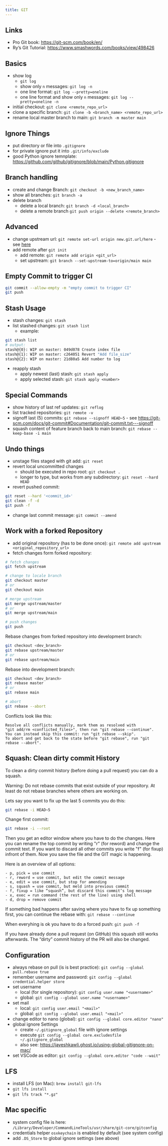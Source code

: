 ```yaml
---
title: GIT
---
```


## Links
- Pro Git book: <https://git-scm.com/book/en/>
- Ry’s Git Tutorial: <https://www.smashwords.com/books/view/498426>

## Basics
- show log
  - `git log`
  - show only `n` messages: `git log -n`
  - one line format: `git log --pretty=oneline`
  - one line format and show only `n` messages: `git log --pretty=oneline -n`
- initial checkout: `git clone <remote_repo_url>`
- clone a specific branch: `git clone -b <branch_name> <remote_repo_url>`
- rename local master branch to main: `git branch -m master main`

## Ignore Things
- put directory or file into `.gitignore`
- for private ignore put it into `.git/info/exclude`
- good Python ignore temnplate: https://github.com/github/gitignore/blob/main/Python.gitignore

## Branch handling
- create and change Branch: `git checkout -b <new_branch_name>`
- show all branches: `git branch -a`
- delete branch
  - delete a local branch: `git branch -d <local_branch>`
  - delete a remote branch `git push origin --delete <remote_branch>`

## Advanced
- change upstream url: `git remote set-url origin new.git.url/here` - see [here](https://stackoverflow.com/a/2432799)
- add remote after `git init`
  - add remote: `git remote add origin <git_url>`
  - set upstream: `git branch --set-upstream-to=origin/main main`

## Empty Commit to trigger CI
``` bash
git commit --allow-empty -m "empty commit to trigger CI"
git push
```

## Stash Usage
- stash changes: `git stash`
- list stashed changes: `git stash list`
  - example:
``` bash
git stash list
# output:
stash@{0}: WIP on master: 049d078 Create index file
stash@{1}: WIP on master: c264051 Revert "Add file_size"
stash@{2}: WIP on master: 21d80a5 Add number to log
```
- reapply stash
  - apply newest (last) stash: `git stash apply`
  - apply selected stash: `git stash apply <number>`

## Special Commands
- show history of last ref updates: `git reflog`
- list tracked repositories: `git remote -v`
- signoff last (5) commits: `git rebase --signoff HEAD~5` - see https://git-scm.com/docs/git-commit#Documentation/git-commit.txt---signoff
- squash content of feature branch back to main branch: `git rebase --keep-base -i main`

## Undo things
- unstage files staged with git add: `git reset`
- revert local uncommitted changes
  - should be executed in repo root: `git checkout .`
  - longer to type, but works from any subdirectory: `git reset --hard HEAD`
- revert pushed commit:
```bash
git reset --hard '<commit_id>'
git clean -f -d
git push -f
```
- change last commit message: `git commit --amend`

## Work with a forked Repository
- add original repository (has to be done once): `git remote add upstream <original_repository_url>`
- fetch changes form forked repository:
```bash
# fetch changes
git fetch upstream

# change to locale branch
git checkout master
# or
git checkout main

# merge upstream
git merge upstream/master
# or
git merge upstream/main

# push changes
git push
```

Rebase changes from forked repository into development branch:
```bash
git checkout <dev_branch>
git rebase upstream/master
# or
git rebase upstream/main
```

Rebase into development branch:
```bash
git checkout <dev_branch>
git rebase master
# or
git rebase main

# abort
git rebase --abort
```

Conflicts look like this:
```text
Resolve all conflicts manually, mark them as resolved with
"git add/rm <conflicted_files>", then run "git rebase --continue".
You can instead skip this commit: run "git rebase --skip".
To abort and get back to the state before "git rebase", run "git rebase --abort".
```

## Squash: Clean dirty commit History
To clean a dirty commit history (before doing a pull request) you can do
a squash.

Warning: Do not rebase commits that exist outside of your repository. At
least do not rebase branches where others are working on.

Lets say you want to fix up the last 5 commits you do this:
```bash
git rebase -i HEAD~5
```

Change first commit:
```bash
git rebase -i --root
```

Then you get an editor window where you have to do the changes. Here you
can rename the top commit by writing "r" (for reword) and change the
commit text. If you want to discard all other commits you write "f" (for
fixup) infront of them. Now you save the file and the GIT magic is
happening.

Here is an overview of all options:
```text
- p, pick = use commit
- r, reword = use commit, but edit the commit message
- e, edit = use commit, but stop for amending
- s, squash = use commit, but meld into previous commit
- f, fixup = like “squash”, but discard this commit’s log message
- x, exec = run command (the rest of the line) using shell
- d, drop = remove commit
```

If something bad happens after saving where you have to fix up something
first, you can continue the rebase with: `git rebase --continue`

When everyhing is ok you have to do a forced push: `git push -f`

If you have already done a pull request (on GitHub) this squash still
works afterwards. The “dirty” commit history of the PR will also be
changed.

## Configuration
- always rebase on pull (is is best practice): ` git config --global pull.rebase true `
- remember username and password: `git config --global credential.helper store`
- set username
  - local (for single repository): `git config user.name "<username>"`
  - global: `git config --global user.name "<username>"`
- set mail
  - local: `git config user.email "<mail>"`
  - global: `git config --global user.email "<mail>"`
- change editor to nano (global): `git config --global core.editor "nano"`
- global ignore Settings
  - create `~/.gitignore_global` file with ignore settings
  - execute `git config --global core.excludesfile ~/.gitignore_global`
  - also see: <https://jayeshkawli.ghost.io/using-global-gitignore-on-mac/>
- set VSCode as editor: `git config --global core.editor "code --wait"`

## LFS
- install LFS (on Mac): `brew install git-lfs`
- `git lfs install`
- `git lfs track "*.gz"`

## Mac specific
- system config file is here: `/Library/Developer/CommandLineTools/usr/share/git-core/gitconfig`
- credentials helper `osxkeychain` is enabled by default (see system config)
- add `.DS_Store` to global ignore settings (see above)
